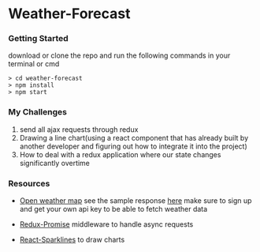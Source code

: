 # Weather-Forecast

### Getting Started

download or clone the repo and run the following commands in your terminal or cmd
```
> cd weather-forecast
> npm install
> npm start
```

### My Challenges
 1. send all ajax requests through redux
 2. Drawing a line chart(using a react component that has already built by another developer and figuring out how to integrate it into the project)
 3. How to deal with a redux application where our state changes significantly overtime


### Resources
 - [Open weather map](https://openweathermap.org/forecast5)  see the sample response [here](https://samples.openweathermap.org/data/2.5/forecast?q=London,us&appid=b6907d289e10d714a6e88b30761fae22)
 make sure to sign up and get your own api key to be able to fetch weather data

 - [Redux-Promise](https://github.com/redux-utilities/redux-promise) middleware to handle async requests

 - [React-Sparklines](https://github.com/borisyankov/react-sparklines) to draw charts
